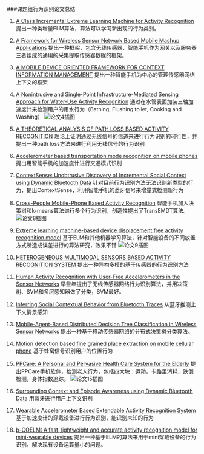 ###课题组行为识别论文总结

1. [A Class Incremental Extreme Learning Machine for Activity Recognition](https://github.com/jindongwang/MachineLearning/blob/master/papers%20about%20activity%20recognition/%E8%AF%BE%E9%A2%98%E7%BB%84%E6%96%87%E7%AB%A0/A%20Class%20Incremental%20Extreme%20Learning%20Machine%20for%20Activity%20Recognition%5B%E6%9C%9F%E5%88%8A%20%E9%99%88%E6%8C%AF%E5%AE%87%20%E7%8E%8B%E5%8F%8C%E5%85%A8%20%E8%A1%8C%E4%B8%BA%E8%AF%86%E5%88%AB%20%E9%99%88%E7%9B%8A%E5%BC%BA%20CognitiveComputing%202014%20%E8%AF%BE%E9%A2%98%E7%BB%84%5D.pdf) 
	提出一种类增量ELM算法，算法可以学习新出现的行为类别。

2. [A Framework for Wireless Sensor Network Based Mobile Mashup Applications](https://github.com/jindongwang/MachineLearning/blob/master/papers%20about%20activity%20recognition/%E8%AF%BE%E9%A2%98%E7%BB%84%E6%96%87%E7%AB%A0/A%20Framework%20for%20Wireless%20Sensor%20Network%20Based%20Mobile%20Mashup%20Applications%5B%E7%8E%8B%E5%8F%8C%E5%85%A8%20CSIE%202009%20%E4%BA%BA%E6%9C%BA%E4%BA%A4%E4%BA%92%20%E8%A1%8C%E4%B8%BA%E8%AF%86%E5%88%AB%20%E8%AF%BE%E9%A2%98%E7%BB%84%5D.pdf)
	提出一种框架，包含无线传感器、智能手机作为网关以及服务器三者组成的通用的采集提取传感器数据的框架。

3. [A MOBILE DEVICE ORIENTED FRAMEWORK FOR CONTEXT INFORMATION MANAGEMENT](https://github.com/jindongwang/MachineLearning/blob/master/papers%20about%20activity%20recognition/%E8%AF%BE%E9%A2%98%E7%BB%84%E6%96%87%E7%AB%A0/A%20MOBILE%20DEVICE%20ORIENTED%20FRAMEWORK%20FOR%20CONTEXT%20INFORMATION%20MANAGEMENT%5B%E7%8E%8B%E5%8F%8C%E5%85%A8%20%E4%BA%BA%E6%9C%BA%E4%BA%A4%E4%BA%92%20%E8%A1%8C%E4%B8%BA%E8%AF%86%E5%88%AB%202009%20%E8%AF%BE%E9%A2%98%E7%BB%84%5D.pdf)
	提出一种智能手机为中心的管理传感器网络上下文的框架

4. [A Nonintrusive and Single-Point Infrastructure-Mediated Sensing Approach for Water-Use Activity Recognition](https://github.com/jindongwang/MachineLearning/blob/master/papers%20about%20activity%20recognition/%E8%AF%BE%E9%A2%98%E7%BB%84%E6%96%87%E7%AB%A0/A%20Nonintrusive%20and%20Single-Point%20Infrastructure-Mediated%20Sensing%20Approach%20for%20Water-Use%20Activity%20Recognition%5B%E8%A1%8C%E4%B8%BA%E8%AF%86%E5%88%AB%20%E7%8E%8B%E5%8F%8C%E5%85%A8%20%E5%BF%BD%E4%B8%BD%E8%8E%8E%20%E8%B4%BE%E7%AB%8B%E5%B9%B3%20HPCC%202013%20%E9%99%88%E7%9B%8A%E5%BC%BA%20%E8%AF%BE%E9%A2%98%E7%BB%84%5D.pdf)
	通过在水管表面加装三轴加速度计来检测用户的用水行为（Bathing, Flushing toilet, Cooking and Washing） 
    ![论文4插图](http://f.cl.ly/items/2w3Y3b3c092F3e2k2o1T/Image%202015-09-09%20at%203.54.26%20%E4%B8%8B%E5%8D%88.png)

5. [A THEORETICAL ANALYSIS OF PATH LOSS BASED ACTIVITY RECOGNITION](https://github.com/jindongwang/MachineLearning/blob/master/papers%20about%20activity%20recognition/%E8%AF%BE%E9%A2%98%E7%BB%84%E6%96%87%E7%AB%A0/A%20THEORETICAL%20ANALYSIS%20OF%20PATH%20LOSS%20BASED%20ACTIVITY%20RECOGNITION%5BMASS%202014%20%E8%A1%8C%E4%B8%BA%E8%AF%86%E5%88%AB%20%E7%8E%8B%E5%8F%8C%E5%85%A8%20%E8%AF%BE%E9%A2%98%E7%BB%84%5D.pdf) 
	理论上证明通过无线信号的信道来进行行为识别的可行性，并提出一种path loss方法来进行利用无线信号的行为识别

6. [Accelerometer based transportation mode recognition on mobile phones](https://github.com/jindongwang/MachineLearning/blob/master/papers%20about%20activity%20recognition/%E8%AF%BE%E9%A2%98%E7%BB%84%E6%96%87%E7%AB%A0/Accelerometer%20based%20transportation%20mode%20recognition%20on%20mobile%20phones%5B%E7%8E%8B%E5%8F%8C%E5%85%A8%202010%20%E8%A1%8C%E4%B8%BA%E8%AF%86%E5%88%AB%20APWCS%20%E8%AF%BE%E9%A2%98%E7%BB%84%5D.pdf)
	提出用智能手机的加速度计进行交通模式识别

7. [ContextSense: Unobtrusive Discovery of Incremental Social Context using Dynamic Bluetooth Data](https://github.com/jindongwang/MachineLearning/blob/master/papers%20about%20activity%20recognition/%E8%AF%BE%E9%A2%98%E7%BB%84%E6%96%87%E7%AB%A0/ContextSense-unobtrusive%20discovery%20of%20incremental%20social%20context%20using%20dynamic%20bluetooth%20data%5B%E9%99%88%E6%8C%AF%E5%AE%87%20%E5%BF%BD%E4%B8%BD%E8%8E%8E%20%E8%A1%8C%E4%B8%BA%E8%AF%86%E5%88%AB%20%E7%8E%8B%E5%8F%8C%E5%85%A8%20%E8%92%8B%E9%91%AB%E9%BE%99%20Campbell%20Ubicomp%202014%20%E9%99%88%E7%9B%8A%E5%BC%BA%20%E8%AF%BE%E9%A2%98%E7%BB%84%5D.pdf) 
	针对目前行为识别方法无法识别新类型的行为，提出ContextSense，利用智能手机的蓝牙信号来增量式检测新行为

8. [Cross-People Mobile-Phone Based Activity Recognition](https://github.com/jindongwang/MachineLearning/blob/master/papers%20about%20activity%20recognition/%E8%AF%BE%E9%A2%98%E7%BB%84%E6%96%87%E7%AB%A0/Cross-People%20Mobile-Phone%20Based%20Activity%20Recognition%5B%E8%B5%B5%E4%B8%AD%E5%A0%82%20%E5%88%98%E5%86%9B%E5%8F%91%20%E8%A1%8C%E4%B8%BA%E8%AF%86%E5%88%AB%20IJCAI%202013%20%E9%99%88%E7%9B%8A%E5%BC%BA%20%E8%AF%BE%E9%A2%98%E7%BB%84%5D.pdf)
	智能手机加入决策树和k-means算法进行多个行为识别，创造性提出了TransEMDT算法。
    ![论文8插图](http://cl.ly/image/0p1s1V0r3N1G/Image%202015-09-09%20at%205.09.37%20%E4%B8%8B%E5%8D%88.png)
    
9. [Extreme learning machine-based device displacement free activity recognition model](https://github.com/jindongwang/MachineLearning/blob/master/papers%20about%20activity%20recognition/%E8%AF%BE%E9%A2%98%E7%BB%84%E6%96%87%E7%AB%A0/Extreme%20learning%20machine-based%20device%20displacement%20free%20activity%20recognition%20model%5B%E6%9C%9F%E5%88%8A%20%E8%B5%B5%E4%B8%AD%E5%A0%82%20%E7%8E%8B%E5%8F%8C%E5%85%A8%20%E9%99%88%E6%8C%AF%E5%AE%87%20%E8%A1%8C%E4%B8%BA%E8%AF%86%E5%88%AB%20%E9%99%88%E7%9B%8A%E5%BC%BA%20SoftComput%202012%20%E8%AF%BE%E9%A2%98%E7%BB%84%5D.pdf) 
	基于ELM和其他机器学习算法，针对智能设备的不同放置方式所造成误差进行的算法研究，效果不错
    ![论文9插图](https://jianguoyun.com/c/tblv2/CIu5GBIgL-7mz6G6AhK4HI4kOH-MGuH_vv22829T75ClB2g6mYA/cNRA1TQBRew/l)
    
10. [HETEROGENEOUS MULTIMODAL SENSORS BASED ACTIVITY RECOGNITION SYSTEM](https://github.com/jindongwang/MachineLearning/blob/master/papers%20about%20activity%20recognition/%E8%AF%BE%E9%A2%98%E7%BB%84%E6%96%87%E7%AB%A0/HETEROGENEOUS%20MULTIMODAL%20SENSORS%20BASED%20ACTIVITY%20RECOGNITION%20SYSTEM%5B%E5%88%98%E5%86%9B%E5%8F%91%20%E8%A1%8C%E4%B8%BA%E8%AF%86%E5%88%AB%202011%20%E9%99%88%E7%9B%8A%E5%BC%BA%20%E8%AF%BE%E9%A2%98%E7%BB%84%5D.pdf)
	提出一种异构多模的基于传感器的行为识别方法

11. [Human Activity Recognition with User-Free Accelerometers in the Sensor Networks](https://github.com/jindongwang/MachineLearning/blob/master/papers%20about%20activity%20recognition/%E8%AF%BE%E9%A2%98%E7%BB%84%E6%96%87%E7%AB%A0/Human%20Activity%20Recognition%20with%20User-Free%20Accelerometers%20in%20the%20Sensor%20Networks%5B%E8%A1%8C%E4%B8%BA%E8%AF%86%E5%88%AB%202005%20%E7%8E%8B%E5%8F%8C%E5%85%A8%20%E8%AF%BE%E9%A2%98%E7%BB%84%5D.pdf) 
	早些年提出了无线传感器网络行为识别算法，并用决策树、SVM和多层感知器做了分类，SVM最好。

12. [Inferring Social Contextual Behavior from Bluetooth Traces](https://github.com/jindongwang/MachineLearning/blob/master/papers%20about%20activity%20recognition/%E8%AF%BE%E9%A2%98%E7%BB%84%E6%96%87%E7%AB%A0/Inferring%20social%20contextual%20behavior%20from%20bluetooth%20traces%5B%E9%99%88%E6%8C%AF%E5%AE%87%20%E9%99%88%E7%9B%8A%E5%BC%BA%20%E5%88%98%E5%86%9B%E5%8F%91%20Campbell%20Ubicomp%202013%20%E8%A1%8C%E4%B8%BA%E8%AF%86%E5%88%AB%20%E5%AE%9A%E4%BD%8D%20%E7%8E%8B%E5%8F%8C%E5%85%A8%20%E8%AF%BE%E9%A2%98%E7%BB%84%5D.pdf)
	从蓝牙推测上下文情景感知

13. [Mobile-Agent-Based Distributed Decision Tree Classification in Wireless Sensor Networks](https://github.com/jindongwang/MachineLearning/blob/master/papers%20about%20activity%20recognition/%E8%AF%BE%E9%A2%98%E7%BB%84%E6%96%87%E7%AB%A0/Mobile-Agent-Based%20Distributed%20Decision%20Tree%20Classification%20in%20WIreless%20Sensor%20Networks%5BISE%202008%20%E4%BA%BA%E6%9C%BA%E4%BA%A4%E4%BA%92%20%E8%A1%8C%E4%B8%BA%E8%AF%86%E5%88%AB%20%E7%8E%8B%E5%8F%8C%E5%85%A8%20%E8%AF%BE%E9%A2%98%E7%BB%84%5D.pdf) 
	提出一种基于移动传感器网络的分布式决策树分类算法。

14. [Motion detection based fine grained place extraction on mobile cellular phone](https://github.com/jindongwang/MachineLearning/blob/master/papers%20about%20activity%20recognition/%E8%AF%BE%E9%A2%98%E7%BB%84%E6%96%87%E7%AB%A0/Motion%20detection%20based%20fine%20grained%20place%20extraction%20on%20mobile%20cellular%20phone%5B%E9%99%88%E6%8C%AF%E5%AE%87%20%E9%99%88%E7%9B%8A%E5%BC%BA%20%E8%A1%8C%E4%B8%BA%E8%AF%86%E5%88%AB%20%E5%AE%9A%E4%BD%8D%202011%20%E7%8E%8B%E5%8F%8C%E5%85%A8%20%E8%AF%BE%E9%A2%98%E7%BB%84%5D.pdf)
	基于蜂窝信号识别用户的位置行为

15. [PPCare: A Personal and Pervasive Health Care System for the Elderly](https://github.com/jindongwang/MachineLearning/blob/master/papers%20about%20activity%20recognition/%E8%AF%BE%E9%A2%98%E7%BB%84%E6%96%87%E7%AB%A0/PPCare-A%20Personal%20and%20Pervasive%20Health%20Care%20System%20for%20the%20Elderly%5BUIC%202012%20%E7%8E%8B%E5%8F%8C%E5%85%A8%20%E9%99%88%E6%8C%AF%E5%AE%87%20%E8%A1%8C%E4%B8%BA%E8%AF%86%E5%88%AB%20%E9%99%88%E7%9B%8A%E5%BC%BA%20%E8%AF%BE%E9%A2%98%E7%BB%84%5D.pdf) 
	提出PPCare手机软件，检测老人行为，包括四大块：运动，卡路里消耗，跌倒检测，身体指数追踪。
	![论文15插图](https://jianguoyun.com/c/tblv2/CKS5GBIg_1A8cO0w4TPsamQZHyHzmw0yW0x0HMnfyxKU9WhQNCs/KvImz2nijM8/l)
    
16. [Surrounding Context and Episode Awareness using Dynamic Bluetooth Data](https://github.com/jindongwang/MachineLearning/blob/master/papers%20about%20activity%20recognition/%E8%AF%BE%E9%A2%98%E7%BB%84%E6%96%87%E7%AB%A0/Surrounding%20context%20and%20episode%20awareness%20using%20dynamic%20Bluetooth%20data%5B%E9%99%88%E6%8C%AF%E5%AE%87%20%E5%88%98%E5%86%9B%E5%8F%91%20Ubicomp%202012%20%E8%A1%8C%E4%B8%BA%E8%AF%86%E5%88%AB%20%E9%99%88%E7%9B%8A%E5%BC%BA%20%E8%AF%BE%E9%A2%98%E7%BB%84%5D.pdf)
	用蓝牙进行用户上下文识别

17. [Wearable Accelerometer Based Extendable Activity Recognition System](https://github.com/jindongwang/MachineLearning/blob/master/papers%20about%20activity%20recognition/%E8%AF%BE%E9%A2%98%E7%BB%84%E6%96%87%E7%AB%A0/Wearable%20Accelerometer%20Based%20Extendable%20Activity%20Recognition%20System%5B2010%20%E8%A1%8C%E4%B8%BA%E8%AF%86%E5%88%AB%20%E7%8E%8B%E5%8F%8C%E5%85%A8%20%E8%AF%BE%E9%A2%98%E7%BB%84%5D.pdf)
	基于加速度计的穿戴设备进行行为识别，能识别未知的行为

18. [b-COELM: A fast, lightweight and accurate activity recognition model for mini-wearable devices](https://github.com/jindongwang/MachineLearning/blob/master/papers%20about%20activity%20recognition/%E8%AF%BE%E9%A2%98%E7%BB%84%E6%96%87%E7%AB%A0/b-COELM-A%20fast%2C%20lightweight%20and%20accurate%20activity%20recognition%20model%20for%20mini-wearable%20devices%5B%E6%9C%9F%E5%88%8A%20%E5%BF%BD%E4%B8%BD%E8%8E%8E%20%E8%A1%8C%E4%B8%BA%E8%AF%86%E5%88%AB%20%E7%8E%8B%E5%8F%8C%E5%85%A8%20%E9%99%88%E6%8C%AF%E5%AE%87%20%E9%99%88%E7%9B%8A%E5%BC%BA%202014%20PMC%20%E8%AF%BE%E9%A2%98%E7%BB%84%5D.pdf)
	提出一种基于ELM的算法来用于mini穿戴设备的行为识别，解决现有设备运算量小的问题。 